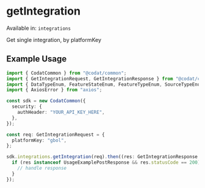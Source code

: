 # getIntegration
Available in: `integrations`

Get single integration, by platformKey

## Example Usage
```typescript
import { CodatCommon } from "@codat/common";
import { GetIntegrationRequest, GetIntegrationResponse } from "@codat/common/dist/sdk/models/operations";
import { DataTypeEnum, FeatureStateEnum, FeatureTypeEnum, SourceTypeEnum } from "@codat/common/dist/sdk/models/shared";
import { AxiosError } from "axios";

const sdk = new CodatCommon({
  security: {
    authHeader: "YOUR_API_KEY_HERE",
  },
});

const req: GetIntegrationRequest = {
  platformKey: "gbol",
};

sdk.integrations.getIntegration(req).then((res: GetIntegrationResponse | AxiosError) => {
  if (res instanceof UsageExamplePostResponse && res.statusCode == 200) {
    // handle response
  }
});
```